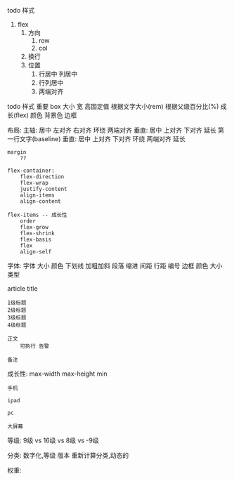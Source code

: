 todo 样式

1. flex
   1. 方向
      1. row
      2. col
   2. 换行
   3. 位置
      1. 行居中 列居中
      2. 行列居中
      3. 两端对齐 

todo 样式 重要
box 
    大小
        宽 高固定值
        根据文字大小(rem)
        根据父级百分比(%)
        成长(flex)
    颜色
        背景色
        边框

布局:
    主轴: 居中 左对齐 右对齐 环绕 两端对齐
    垂直: 居中 上对齐 下对齐 延长 第一行文字(baseline)
    垂直: 居中 上对齐 下对齐 环绕 两端对齐 延长

    margin
        ??

    flex-container:
        flex-direction
        flex-wrap
        justify-content
        align-items
        align-content

    flex-items -- 成长性
        order
        flex-grow
        flex-shrink
        flex-basis
        flex
        align-self


字体:
    字体 大小 颜色 下划线 加粗加斜
段落
    缩进 间距 行距 编号
边框
    颜色 大小 类型

article
    title

    1级标题
    2级标题
    3级标题
    4级标题

    正文
        可执行 告警

    备注

成长性:
    max-width max-height min
    
    手机
    
    ipad
    
    pc
    
    大屏幕
    
等级:
    9级 vs 16级 vs 8级 vs -9级
    

分类:
    数字化,等级 
    版本
    重新计算分类,动态的
    


权重:

